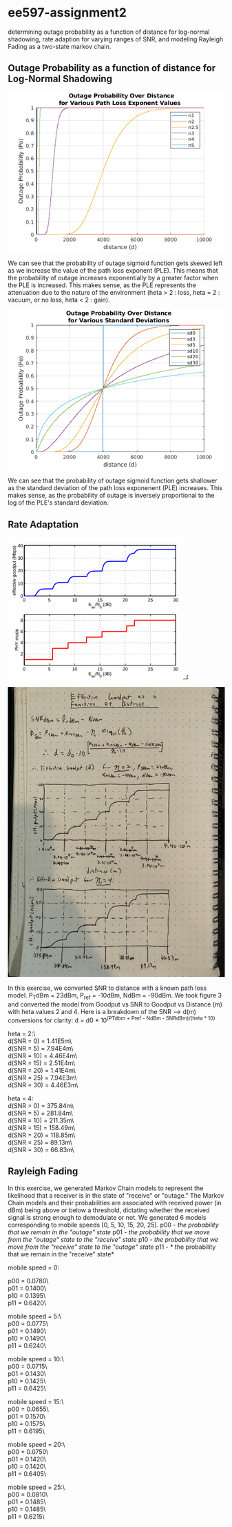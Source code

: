 # ee597-assignment2
determining outage probability as a function of distance for log-normal shadowing, rate adaption for varying ranges of SNR, and modeling Rayleigh Fading as a two-state markov chain.


## Outage Probability as a function of distance for Log-Normal Shadowing 
![*Figure 1: Probability of Outage for Various Path Loss Exponent Values*](p1_pathLossExp.png)

We can see that the probability of outage sigmoid function gets skewed left as we increase the value of the path loss exponent (PLE). This means that the probability of outage increases exponentially by a greater factor when the PLE is increased. This makes sense, as the PLE represents the attenuation due to the nature of the environment (heta > 2 : loss, heta = 2 : vacuum, or no loss, heta < 2 : gain).

![*Figure 2: Probability of Outage for Various Standard Deviations (as applied to the Path Loss Exponent)*](p1_sd.png)

We can see that the probability of outage sigmoid function gets shallower as the standard deviation of the path loss exponenent (PLE) increases. This makes sense, as the probability of outage is inversely proportional to the log of the PLE's standard deviation.

## Rate Adaptation
![*Figure 3: Effective Goodput (Mbps) as a function of SNR*](eff_goodput_vs_snr.png)

![*Figure 4: Effective Goodput (Mbps) as a function of Distance (m)*](eff_goodput_vs_d.png)

In this exercise, we converted SNR to distance with a known path loss model. P<sub>T</sub>dBm = 23dBm, P<sub>ref</sub> = -10dBm, NdBm = -90dBm. We took figure 3 and converted the model from Goodput vs SNR to Goodput vs Distance (m) with heta values 2 and 4.
Here is a breakdown of the SNR --> d(m) conversions for clarity:
d = d0 * 10<sup>(PTdbm + Pref - NdBm - SNRdBm)/(heta * 10)</sup>

heta = 2:\  
d(SNR = 0)  = 1.41E5m\  
d(SNR = 5)  = 7.94E4m\  
d(SNR = 10) = 4.46E4m\  
d(SNR = 15) = 2.51E4m\  
d(SNR = 20) = 1.41E4m\  
d(SNR = 25) = 7.94E3m\  
d(SNR = 30) = 4.46E3m\  

heta = 4:\
d(SNR = 0)  = 375.84m\  
d(SNR = 5)  = 281.84m\  
d(SNR = 10) = 211.35m\  
d(SNR = 15) = 158.49m\  
d(SNR = 20) = 118.85m\  
d(SNR = 25) = 89.13m\  
d(SNR = 30) = 66.83m\  

## Rayleigh Fading
In this exercise, we generated Markov Chain models to represent the likelihood that a receiver is in the state of "receive" or "outage." The Markov Chain models and their probabilities are associated with received power (in dBm) being above or below a threshold, dictating whether the received signal is strong enough to demodulate or not. We generated 6 models corresponding to mobile speeds [0, 5, 10, 15, 20, 25]. 
p00 - *the probability that we remain in the "outage" state*
p01 - *the probability that we move from the "outage" state to the "receive" state*
p10 - *the probability that we move from the "receive" state to the "outage" state*
p11 - * the probability that we remain in the "receive" state*

mobile speed = 0:
  
p00 = 0.0780\  
p01 = 0.1400\  
p10 = 0.1395\  
p11 = 0.6420\  

mobile speed = 5:\  
p00 = 0.0775\  
p01 = 0.1490\  
p10 = 0.1490\  
p11 = 0.6240\  

mobile speed = 10:\  
p00 = 0.0715\  
p01 = 0.1430\  
p10 = 0.1425\  
p11 = 0.6425\  

mobile speed = 15:\  
p00 = 0.0655\  
p01 = 0.1570\  
p10 = 0.1575\  
p11 = 0.6195\  

mobile speed = 20:\  
p00 = 0.0750\  
p01 = 0.1420\  
p10 = 0.1420\  
p11 = 0.6405\  

mobile speed = 25:\  
p00 = 0.0810\  
p01 = 0.1485\  
p10 = 0.1485\  
p11 = 0.6215\  
